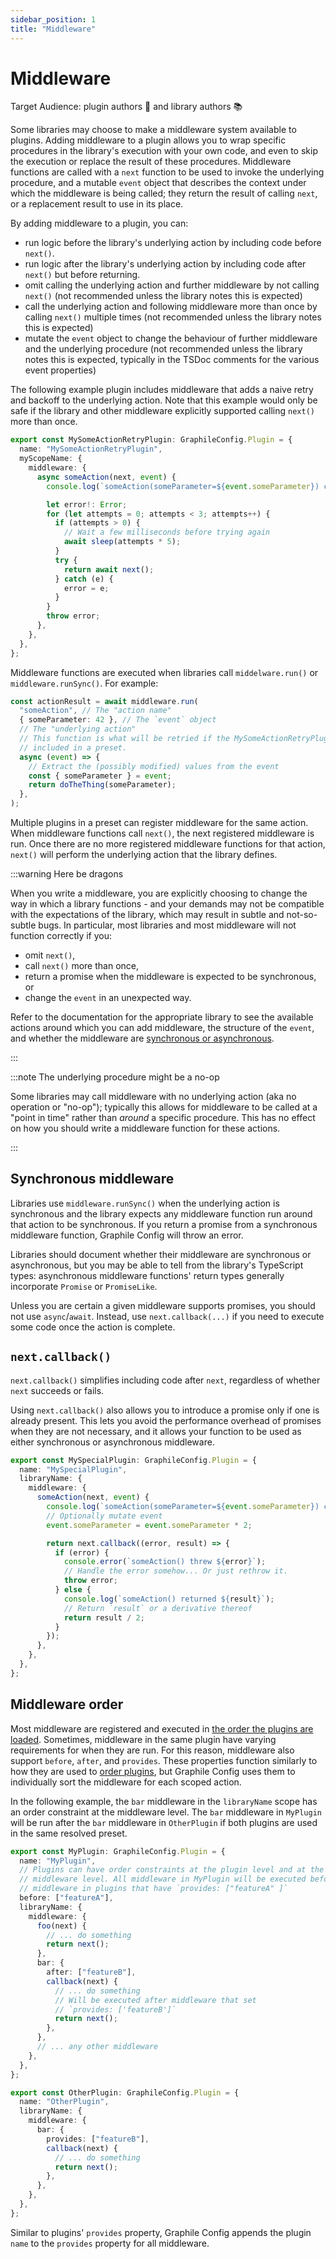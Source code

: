 ```yaml
---
sidebar_position: 1
title: "Middleware"
---
```


# Middleware

Target Audience: plugin authors 🔌 and library authors 📚

Some libraries may choose to make a middleware system available to plugins.
Adding middleware to a plugin allows you to wrap specific procedures in the
library's execution with your own code, and even to skip the execution or
replace the result of these procedures. Middleware functions are called with a
`next` function to be used to invoke the underlying procedure, and a mutable
`event` object that describes the context under which the middleware is being
called; they return the result of calling `next`, or a replacement result to use
in its place.

By adding middleware to a plugin, you can:

- run logic before the library's underlying action by including code before
  `next()`.
- run logic after the library's underlying action by including code after
  `next()` but before returning.
- omit calling the underlying action and further middleware by not calling
  `next()` (not recommended unless the library notes this is expected)
- call the underlying action and following middleware more than once by calling
  `next()` multiple times (not recommended unless the library notes this is
  expected)
- mutate the `event` object to change the behaviour of further middleware and
  the underlying procedure (not recommended unless the library notes this is
  expected, typically in the TSDoc comments for the various event properties)

The following example plugin includes middleware that adds a naive retry and
backoff to the underlying action. Note that this example would only be safe if
the library and other middleware explicitly supported calling `next()` more than
once.

```ts title="my-some-action-retry-plugin.ts"
export const MySomeActionRetryPlugin: GraphileConfig.Plugin = {
  name: "MySomeActionRetryPlugin",
  myScopeName: {
    middleware: {
      async someAction(next, event) {
        console.log(`someAction(someParameter=${event.someParameter}) called`);

        let error!: Error;
        for (let attempts = 0; attempts < 3; attempts++) {
          if (attempts > 0) {
            // Wait a few milliseconds before trying again
            await sleep(attempts * 5);
          }
          try {
            return await next();
          } catch (e) {
            error = e;
          }
        }
        throw error;
      },
    },
  },
};
```

Middleware functions are executed when libraries call `middelware.run()` or
`middleware.runSync()`. For example:

```ts
const actionResult = await middleware.run(
  "someAction", // The "action name"
  { someParameter: 42 }, // The `event` object
  // The "underlying action"
  // This function is what will be retried if the MySomeActionRetryPlugin is
  // included in a preset.
  async (event) => {
    // Extract the (possibly modified) values from the event
    const { someParameter } = event;
    return doTheThing(someParameter);
  },
);
```

Multiple plugins in a preset can register middleware for the same action. When
middleware functions call `next()`, the next registered middleware is run. Once
there are no more registered middleware functions for that action, `next()` will
perform the underlying action that the library defines.

:::warning Here be dragons

When you write a middleware, you are explicitly choosing to change the way in
which a library functions - and your demands may not be compatible with the
expectations of the library, which may result in subtle and not-so-subtle bugs.
In particular, most libraries and most middleware will not function correctly if
you:

- omit `next()`,
- call `next()` more than once,
- return a promise when the middleware is expected to be synchronous, or
- change the `event` in an unexpected way.

Refer to the documentation for the appropriate library to see the available
actions around which you can add middleware, the structure of the `event`, and
whether the middleware are
[synchronous or asynchronous](#synchronous-middleware).

:::

:::note The underlying procedure might be a no-op

Some libraries may call middleware with no underlying action (aka no operation
or "no-op"); typically this allows for middleware to be called at a "point in
time" rather than _around_ a specific procedure. This has no effect on how you
should write a middleware function for these actions.

:::

## Synchronous middleware

Libraries use `middleware.runSync()` when the underlying action is synchronous
and the library expects any middleware function run around that action to be
synchronous. If you return a promise from a synchronous middleware function,
Graphile Config will throw an error.

Libraries should document whether their middleware are synchronous or
asynchronous, but you may be able to tell from the library's TypeScript types:
asynchronous middleware functions' return types generally incorporate `Promise`
or `PromiseLike`.

Unless you are certain a given middleware supports promises, you should not use
`async`/`await`. Instead, use `next.callback(...)` if you need to execute some
code once the action is complete.

## `next.callback()`

`next.callback()` simplifies including code after `next`, regardless of whether
`next` succeeds or fails.

Using `next.callback()` also allows you to introduce a promise only if one is
already present. This lets you avoid the performance overhead of promises when
they are not necessary, and it allows your function to be used as either
synchronous or asynchronous middleware.

```ts
export const MySpecialPlugin: GraphileConfig.Plugin = {
  name: "MySpecialPlugin",
  libraryName: {
    middleware: {
      someAction(next, event) {
        console.log(`someAction(someParameter=${event.someParameter}) called`);
        // Optionally mutate event
        event.someParameter = event.someParameter * 2;

        return next.callback((error, result) => {
          if (error) {
            console.error(`someAction() threw ${error}`);
            // Handle the error somehow... Or just rethrow it.
            throw error;
          } else {
            console.log(`someAction() returned ${result}`);
            // Return `result` or a derivative thereof
            return result / 2;
          }
        });
      },
    },
  },
};
```

## Middleware order

Most middleware are registered and executed in
[the order the plugins are loaded](./index.md#plugin-order). Sometimes,
middleware in the same plugin have varying requirements for when they are run.
For this reason, middleware also support `before`, `after`, and `provides`.
These properties function similarly to how they are used to
[order plugins](./index.md#plugin-order), but Graphile Config uses them to
individually sort the middleware for each scoped action.

In the following example, the `bar` middleware in the `libraryName` scope has an
order constraint at the middleware level. The `bar` middleware in `MyPlugin`
will be run after the `bar` middleware in `OtherPlugin` if both plugins are used
in the same resolved preset.

```ts
export const MyPlugin: GraphileConfig.Plugin = {
  name: "MyPlugin",
  // Plugins can have order constraints at the plugin level and at the
  // middleware level. All middleware in MyPlugin will be executed before any
  // middleware in plugins that have `provides: ["featureA" ]`
  before: ["featureA"],
  libraryName: {
    middleware: {
      foo(next) {
        // ... do something
        return next();
      },
      bar: {
        after: ["featureB"],
        callback(next) {
          // ... do something
          // Will be executed after middleware that set
          // `provides: ['featureB']`
          return next();
        },
      },
      // ... any other middleware
    },
  },
};

export const OtherPlugin: GraphileConfig.Plugin = {
  name: "OtherPlugin",
  libraryName: {
    middleware: {
      bar: {
        provides: ["featureB"],
        callback(next) {
          // ... do something
          return next();
        },
      },
    },
  },
};
```

Similar to plugins' `provides` property, Graphile Config appends the plugin
`name` to the `provides` property for all middleware.
